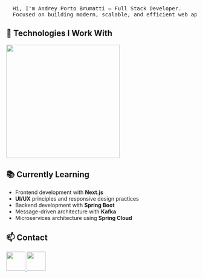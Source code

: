 <!DOCTYPE html>
<html lang="en">
<head>
  <meta charset="UTF-8">
  <meta name="viewport" content="width=device-width, initial-scale=1.0">
</head>
<body>
<pre>
  Hi, I'm Andrey Porto Brumatti — Full Stack Developer.
  Focused on building modern, scalable, and efficient web applications.
</pre>

<h2>🔹 Technologies I Work With</h2>
<p>
  <img src="https://skillicons.dev/icons?i=typescript,react,nextjs,tailwind,java,spring,docker,kafka" width="300" />
</p>

<h2>📚 Currently Learning</h2>
<ul>
  <li>Frontend development with <strong>Next.js</strong></li>
  <li><strong>UI/UX</strong> principles and responsive design practices</li>
  <li>Backend development with <strong>Spring Boot</strong></li>
  <li>Message-driven architecture with <strong>Kafka</strong></li>
  <li>Microservices architecture using <strong>Spring Cloud</strong></li>
</ul>

<h2>📫 Contact</h2>
<p>
  <a href="https://linkedin.com/in/andrey-porto-brumatti" target="_blank">
    <img src="https://skillicons.dev/icons?i=linkedin" width="50" />
  </a>
  <a href="mailto:andreybrumatti@gmail.com" target="_blank">
    <img src="https://skillicons.dev/icons?i=gmail" width="50" />
  </a>
</p>
</body>
</html>
